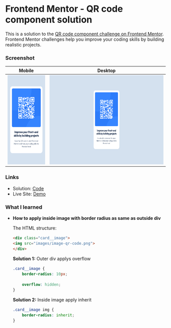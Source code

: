 # Frontend Mentor - QR code component solution

This is a solution to the [QR code component challenge on Frontend Mentor](https://www.frontendmentor.io/challenges/qr-code-component-iux_sIO_H). Frontend Mentor challenges help you improve your coding skills by building realistic projects. 


### Screenshot

| Mobile                                          | Desktop                                  |
| ----------------------------------------------- | ---------------------------------------- |
| <img src="Screenshot-mobile.png" height="280"/> | <img src="Screenshot.png" height="280"/> |

### Links

- Solution: [Code](/01-QR-code-component/)
- Live Site:  [Demo](https://kris-lu-dev.github.io/Frontend-Mentor-Challenges/01-QR-code-component/)


### What I learned

- **How to apply inside image with border radius as same as outside div**

  The HTML structure:
  ```html
  <div class="card__image">
  <img src="images/image-qr-code.png">
  </div>
  ```
  **Solution 1:** Outer div applys overflow
  ```css
  .card__image {
      border-radius: 10px;

      overflow: hidden;
  }
  ```
  **Solution 2:** Inside image apply inherit
  ```css
  .card__image img {
      border-radius: inherit;
  }
  ```